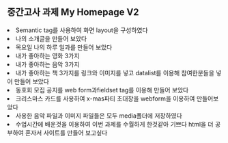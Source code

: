 <h2>중간고사 과제 My Homepage V2</h2>

<li>Semantic tag를 사용하여 화면 layout을 구성하였다</li>
<li>나의 소개글을 만들어 보았다</li>
<li>목요일 나의 하루 일과를 만들어 보았다</li>
<li>내가 좋아하는 영화 3가지</li>
<li>내가 좋아하는 음악 3가지</li>
<li>내가 좋아하는 책 3가지를 링크와 이미지를 넣고 datalist를 이용해 참여한분들을 넣어 만들어 보았다</li>
<li>동호회 모집 공지를 web form과fieldset tag를 이용해 만들어 보았다</li>
<li>크리스마스 카드를 사용하여 x-mas파티 초대장을 webform을 이용하여 만들어보았다 </li>
<li>사용한 음악 파일과 이미지 파일들은 모두 media폴더에 저장하였다</li>

<li>수업시간에 배운것을 이용하여 이번 과제를 수월하게 한것같아 기쁘다 html을 더 공부하여 혼자서 사이트를 만들어 보고싶다</li>
